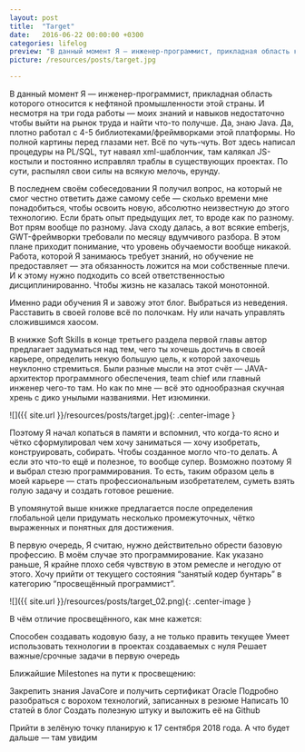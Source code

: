 ```yaml
---
layout: post
title:  "Target"
date:   2016-06-22 00:00:00 +0300
categories: lifelog
preview: "В данный момент Я — инженер-программист, прикладная область которого относится к нефтяной промышленности этой страны. И несмотря на три года работы — моих знаний и навыков недостаточно чтобы выйти на рынок труда и найти что-то получше. Да, знаю Java. Да, плотно работал с 4-5 библиотеками/фреймворками этой платформы. Но полной картины перед глазами нет. Всё по чуть-чуть. Вот здесь написал процедуры на PL/SQL, тут наваял xml-шаблончик, там калякал JS-костыли и постоянно исправлял траблы в существующих проектах. По сути, распылял свои силы на всякую мелочь, ерунду."
picture: /resources/posts/target.jpg

---
```

В данный момент Я — инженер-программист, прикладная область которого относится к нефтяной промышленности этой страны. И несмотря на три года работы — моих знаний и навыков недостаточно чтобы выйти на рынок труда и найти что-то получше. Да, знаю Java. Да, плотно работал с 4-5 библиотеками/фреймворками этой платформы. Но полной картины перед глазами нет. Всё по чуть-чуть. Вот здесь написал процедуры на PL/SQL, тут наваял xml-шаблончик, там калякал JS-костыли и постоянно исправлял траблы в существующих проектах. По сути, распылял свои силы на всякую мелочь, ерунду.


В последнем своём собеседовании Я получил вопрос, на который не смог честно ответить даже самому себе — сколько времени мне понадобиться, чтобы освоить новую, абсолютно неизвестную до этого технологию. Если брать опыт предыдущих лет, то вроде как по разному. Вот прям вообще по разному. Java сходу далась, а вот всякие emberjs, GWT-фреймворки требовали по месяцу вдумчивого разбора. В этом плане приходит понимание, что уровень обучаемости вообще никакой. Работа, которой Я занимаюсь требует знаний, но обучение не предоставляет — эта обязанность ложится на мои собственные плечи. И к этому нужно подходить со всей ответственностью дисциплинированно. Чтобы жизнь не казалась такой монотонной.

Именно ради обучения Я и завожу этот блог. Выбраться из неведения. Расставить в своей голове всё по полочкам. Ну или начать управлять сложившимся хаосом.

В книжке Soft Skills в конце третьего раздела первой главы автор предлагает задуматься над тем, чего ты хочешь достичь в своей карьере, определить некую большую цель, к которой захочешь неуклонно стремиться. Были разные мысли на этот счёт — JAVA-архитектор программного обеспечения, team chief или главный инженер чего-то там. Но как по мне — всё это однообразная скучная хрень с дико унылыми названиями. Нет изюминки.

![]({{ site.url }}/resources/posts/target.jpg){: .center-image }

Поэтому Я начал копаться в памяти и вспомнил, что когда-то ясно и чётко сформулировал чем хочу заниматься — хочу изобретать, конструировать, собирать. Чтобы созданное могло что-то делать. А если это что-то ещё и полезное, то вообще супер. Возможно поэтому Я и выбрал стезю программирования. То есть, таким образом цель в моей карьере — стать профессиональным изобретателем, суметь взять голую задачу и создать готовое решение.

В упомянутой выше книжке предлагается после определения глобальной цели придумать несколько промежуточных, чётко выраженных и понятных для достижения.

В первую очередь, Я считаю, нужно действительно обрести базовую профессию. В моём случае это программирование. Как указано раньше, Я крайне плохо себя чувствую в этом ремесле и негодую от этого. Хочу прийти от текущего состояния “занятый кодер бунтарь” в категорию “просвещённый программист”.


![]({{ site.url }}/resources/posts/target_02.png){: .center-image }

В чём отличие просвещённого, как мне кажется:

Способен создавать кодовую базу, а не только править текущее
Умеет использовать технологии в проектах создаваемых с нуля
Решает важные/срочные задачи в первую очередь

Ближайшие Milestones на пути к просвещению:

Закрепить знания JavaCore и получить сертификат Oracle
Подробно разобраться с ворохом технологий, записанных в резюме
Написать 10 статей в блог
Создать полезную штуку и выложить её на Github

Прийти в зелёную точку планирую к 17 сентября 2018 года. А что будет дальше — там увидим